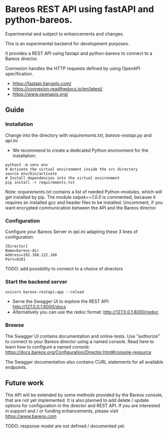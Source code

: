 # Bareos REST API using fastAPI and python-bareos.

Experimental and subject to enhancements and changes.

This is an experimental backend for development purposes.

It provides a REST API using fastapi and python-bareos to connect to
a Bareos director.

Connexion handles the HTTP requests defined by using OpenAPI
specification.

* https://fastapi.tiangolo.com/
* https://connexion.readthedocs.io/en/latest/
* https://www.openapis.org/

## Guide

### Installation

Change into the directory with _requirements.txt_, _bareos-restapi.py_ and _api.ini_
* We recommend to create a dedicated Python environment for the installation:

```
python3 -m venv env
# Activate the virtual environment inside the src directory
source env/bin/activate
# Install dependencies into the virtual environment
pip install -r requirements.txt
```

Note: _requirements.txt_ contains a list of needed Python-modules, which will get installed by pip. The module _sslpsk==1.0.0_ is commented, because it requires an installed gcc and header files to be installed. Uncomment, if you want encrypted communication between the API and the Bareos director.

### Configuration
Configure your Bareos Server in _api.ini_ adapting these 3 lines of configuration:
```
[Director]
Name=bareos-dir
Address=192.168.122.168
Port=9101
```

TODO: add possibility to connect to a choice of directors

### Start the backend server

```
uvicorn bareos-restapi:app --reload
```

* Serve the Swagger UI to explore the REST API: http://127.0.0.1:8000/docs
* Alternatively you can use the redoc format: http://127.0.0.1:8000/redoc


### Browse
The Swagger UI contains documentation and online-tests. Use "authorize" to connect to your Bareos director using a named console. Read here to learn how to configure
a named console: https://docs.bareos.org/Configuration/Director.html#console-resource

The Swagger documentation also contains CURL statements for all available endpoints.

## Future work

The API will be extended by some methods provided by the Bareos console, that are not yet implemented. It is also planned to add delete / update options for configuration in the director and REST API. If you are interested in support and / or funding enhancements, please visit https://www.bareos.com

TODO: response model are not defined / documented yet.
